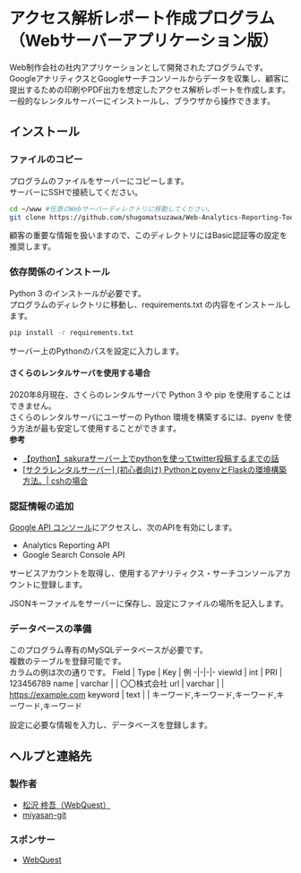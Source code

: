 # アクセス解析レポート作成プログラム（Webサーバーアプリケーション版）
Web制作会社の社内アプリケーションとして開発されたプログラムです。  
GoogleアナリティクスとGoogleサーチコンソールからデータを収集し、顧客に提出するための印刷やPDF出力を想定したアクセス解析レポートを作成します。  
一般的なレンタルサーバーにインストールし、ブラウザから操作できます。

## インストール
### ファイルのコピー
プログラムのファイルをサーバーにコピーします。  
サーバーにSSHで接続してください。  
```sh
cd ~/www #任意のWebサーバーディレクトリに移動してください。
git clone https://github.com/shugomatsuzawa/Web-Analytics-Reporting-Tool.git
```
顧客の重要な情報を扱いますので、このディレクトリにはBasic認証等の設定を推奨します。    
### 依存関係のインストール
Python 3 のインストールが必要です。  
プログラムのディレクトリに移動し、requirements.txt の内容をインストールします。
```sh
pip install -r requirements.txt
```

サーバー上のPythonのパスを設定に入力します。

#### さくらのレンタルサーバを使用する場合
2020年8月現在、さくらのレンタルサーバで Python 3 や pip を使用することはできません。  
さくらのレンタルサーバにユーザーの Python 環境を構築するには、pyenv を使う方法が最も安定して使用することができます。  
**参考**
- [【python】sakuraサーバー上でpythonを使ってtwitter投稿するまでの話](https://qiita.com/ninoko1995/items/0fc8ab26178da0fc0ae5)
- [[サクラレンタルサーバー] (初心者向け) PythonとpyenvとFlaskの環境構築方法。| cshの場合](https://qiita.com/peace098beat/items/de9fdadfc4128e99bca6)

### 認証情報の追加
[Google API コンソール](https://console.developers.google.com/apis/)にアクセスし、次のAPIを有効にします。
- Analytics Reporting API
- Google Search Console API

サービスアカウントを取得し、使用するアナリティクス・サーチコンソールアカウントに登録します。

JSONキーファイルをサーバーに保存し、設定にファイルの場所を記入します。

### データベースの準備
このプログラム専有のMySQLデータベースが必要です。  
複数のテーブルを登録可能です。  
カラムの例は次の通りです。
Field | Type | Key | 例
-|-|-|-
viewId | int | PRI | 123456789
name | varchar | | 〇〇株式会社
url | varchar | | https://example.com
keyword | text | | キーワード,キーワード,キーワード,キーワード,キーワード

設定に必要な情報を入力し、データベースを登録します。

## ヘルプと連絡先
### 製作者
- [松沢 柊吾（WebQuest）](https://github.com/shugomatsuzawa)
- [miyasan-git](https://github.com/miyasan-git)
### スポンサー
- [WebQuest](https://webquest-design.jp)